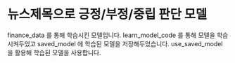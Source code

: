 # 뉴스제목으로 긍정/부정/중립 판단 모델
finance_data 를 통해 학습시킨 모델입니다. 
learn_model_code 를 통해 모델을 학습시켜두었고 
saved_model 에 학습된 모델을 저장해두었습니다.
use_saved_model 을 활용해 학습된 모델을 사용합니다.

